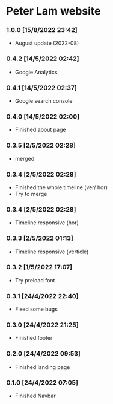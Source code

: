 # Peter Lam website

### 1.0.0 [15/8/2022 23:42]

- August update (2022-08)

### 0.4.2 [14/5/2022 02:42]

- Google Analytics

### 0.4.1 [14/5/2022 02:37]

- Google search console

### 0.4.0 [14/5/2022 02:00]

- Finished about page

### 0.3.5 [2/5/2022 02:28]

- merged

### 0.3.4 [2/5/2022 02:28]

- Finished the whole timeline (ver/ hor)
- Try to merge

### 0.3.4 [2/5/2022 02:28]

- Timeline responsive (hor)

### 0.3.3 [2/5/2022 01:13]

- Timeline responsive (verticle)

### 0.3.2 [1/5/2022 17:07]

- Try preload font

### 0.3.1 [24/4/2022 22:40]

- Fixed some bugs

### 0.3.0 [24/4/2022 21:25]

- Finished footer

### 0.2.0 [24/4/2022 09:53]

- Finished landing page
 
### 0.1.0 [24/4/2022 07:05]

- Finished Navbar